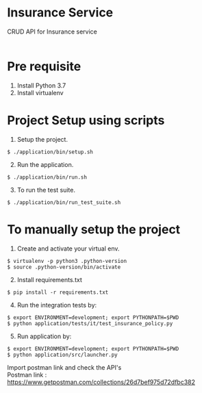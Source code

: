 # Insurance Service

CRUD API for Insurance service <br><br>

# Pre requisite
1. Install Python 3.7
2. Install virtualenv

# Project Setup using scripts

1. Setup the project.

```
$ ./application/bin/setup.sh
```

2. Run the application.

```
$ ./application/bin/run.sh
```

3. To run the test suite.

```
$ ./application/bin/run_test_suite.sh
```


# To manually setup the project 

1. Create and activate your virtual env.
```
$ virtualenv -p python3 .python-version
$ source .python-version/bin/activate
```

2. Install requirements.txt
```
$ pip install -r requirements.txt
```

4. Run the integration tests by:
```
$ export ENVIRONMENT=development; export PYTHONPATH=$PWD
$ python application/tests/it/test_insurance_policy.py
```

5. Run application by:
```
$ export ENVIRONMENT=development; export PYTHONPATH=$PWD
$ python application/src/launcher.py
```

Import postman link and check the API's <br>
Postman link : https://www.getpostman.com/collections/26d7bef975d72dfbc382